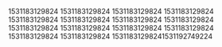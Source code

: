 1531183129824
1531183129824
1531183129824
1531183129824
1531183129824
1531183129824
1531183129824
1531183129824
1531183129824
1531183129824
1531183129824
1531183129824
1531183129824
1531183129824
15311831298241531192749224